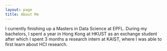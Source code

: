 ```yaml
---
layout: page
title: About Me
---
```

I currently finishing up a Masters in Data Science at EPFL.
During my bachelors, I spent a year in Hong Kong at HKUST as an exchange student after which I spent 3 months a research intern at KAIST, where I was able to first learn about HCI research.
